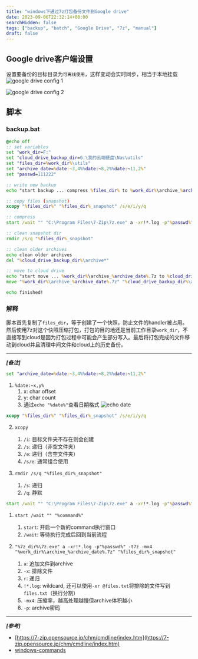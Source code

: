 ```yaml
---
title: "windows下通过7z打包备份文件到Google drive"
date: 2023-09-06T22:32:14+08:00
searchHidden: false
tags: ["backup", "batch", "Google Drive", "7z", "manual"]
draft: false
---
```

## Google drive客户端设置
设置要备份的目标目录为`可离线使用`，这样变动会实时同步，相当于本地挂载
![google drive config 1](/images/win_bat_backup_to_gcloud/scrshot01.png)

![google drive config 2](/images/win_bat_backup_to_gcloud/scrshot02.png)

## 脚本
### backup.bat
```bat
@echo off
:: set variables
set "work_dir=F:"
set "cloud_drive_backup_dir=G:\我的云端硬盘\Nas\utils"
set "files_dir=%work_dir%\utils"
set "archive_date=%date:~3,4%%date:~8,2%%date:~11,2%"
set "passwd=111222"

:: write new backup
echo "start backup ... compress %files_dir% to %work_dir%\archive_%archive_date%.7z"

:: copy files (snapshot)
xcopy "%files_dir%" "%files_dir%_snapshot" /s/e/i/y/q

:: compress
start /wait "" "C:\Program Files\7-Zip\7z.exe" a -xr!*.log -p"%passwd%" -t7z -mx4 "%work_dir%\archive_%archive_date%.7z" "%files_dir%_snapshot"

:: clean snapshot dir
rmdir /s/q "%files_dir%_snapshot"

:: clean older archives
echo clean older archives
del "%cloud_drive_backup_dir%\archive*"

:: move to cloud drive
echo "start move ... %work_dir%\archive_%archive_date%.7z to %cloud_drive_backup_dir%\archive_%archive_date%.7z"
move "%work_dir%\archive_%archive_date%.7z" "%cloud_drive_backup_dir%\archive_%archive_date%.7z"

echo finished!
```

### 解释
脚本首先复制了`files_dir`，等于创建了一个快照，防止文件的handler被占用。然后使用7z对这个快照压缩打包，打包的目的地还是当前工作目录`work_dir`，不直接写到cloud是因为打包过程中可能会产生部分写入。最后将打包完成的文件移动到cloud并且清理中间文件和cloud上的历史备份。



--- 

***[备注]***

```bat
set "archive_date=%date:~3,4%%date:~8,2%%date:~11,2%"
```
1. `%date:~x,y%`
   1.  x: char offset
   2. y: char count
   3. 通过`echo "%date%"`查看日期格式
![echo date](/images/win_bat_backup_to_gcloud/scrshot03.png)

```bat
xcopy "%files_dir%" "%files_dir%_snapshot" /s/e/i/y/q
```
2. `xcopy`
   1. `/i`: 目标文件夹不存在则会创建
   2. `/s`: 递归（非空文件夹）
   3. `/e`: 递归（含空文件夹）
   4. `/s/e`: 通常组合使用

3. `rmdir /s/q "%files_dir%_snapshot"`
   1. `/s`: 递归
   2. `/q`: 静默

```bat
start /wait "" "C:\Program Files\7-Zip\7z.exe" a -xr!*.log -p"%passwd%" -t7z -mx4 "%work_dir%\archive_%archive_date%.7z" "%files_dir%_snapshot"
```
1. `start /wait "" "%command%"`
   1. `start`: 开启一个新的command执行窗口
   2. `/wait`: 等待执行完成后回到当前流程

2. `"%7z_dir%\7z.exe" a -xr!*.log -p"%passwd%" -t7z -mx4 "%work_dir%\archive_%archive_date%.7z" "%files_dir%_snapshot"`
   1. `a`: 追加文件到archive
   2. `-x`: 排除文件
   3. `r`: 递归
   4. `!*.log`: wildcard, 还可以使用`-xr @files.txt`将排除的文件写到`files.txt`（换行分割）
   5. `-mx4`: 压缩率，越高处理越慢但archive体积越小
   6. `-p`: archive密码

---

***[参考]***

- [https://7-zip.opensource.jp/chm/cmdline/index.htm](https://7-zip.opensource.jp/chm/cmdline/index.htm)
- [windows-commands](https://learn.microsoft.com/en-us/windows-server/administration/windows-commands)
